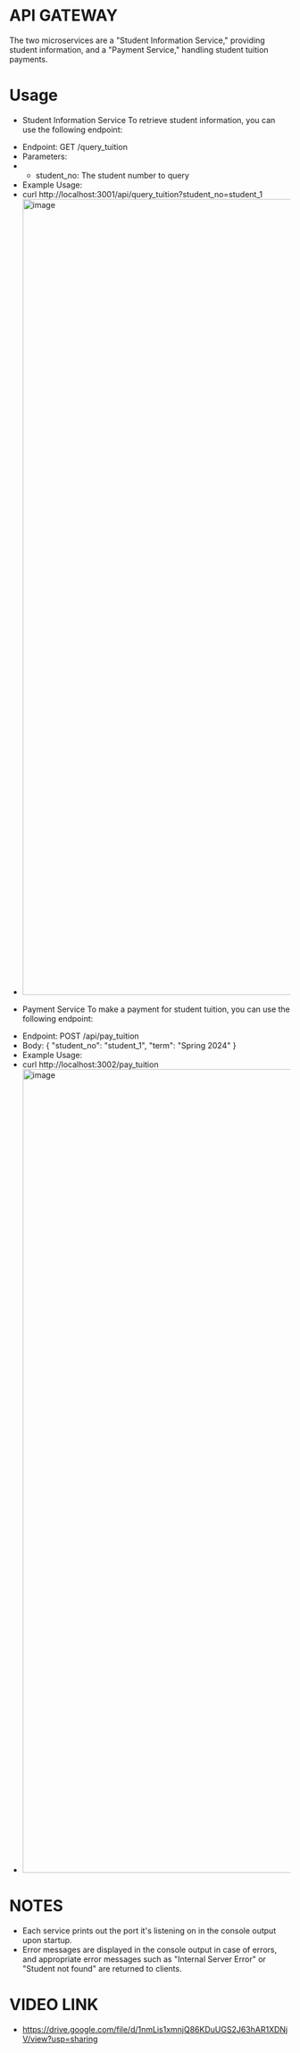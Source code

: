 # API GATEWAY
The two microservices are a "Student Information Service," providing student information, and a "Payment Service," handling student tuition payments.



# Usage
- Student Information Service
To retrieve student information, you can use the following endpoint:
* Endpoint: GET /query_tuition
* Parameters:
* * student_no: The student number to query
* Example Usage:
* curl http://localhost:3001/api/query_tuition?student_no=student_1
* <img width="1426" alt="image" src="https://github.com/zeynep8900/SE4458o-dev/assets/93615577/9ca22bb3-8840-40db-9733-aa1cc8891f85">

- Payment Service
To make a payment for student tuition, you can use the following endpoint:
* Endpoint: POST /api/pay_tuition
* Body: {
    "student_no": "student_1",
    "term": "Spring 2024"
}
* Example Usage:
* curl http://localhost:3002/pay_tuition
* <img width="1440" alt="image" src="https://github.com/zeynep8900/SE4458o-dev/assets/93615577/35a239d6-1873-43da-8932-53fcde26f670">

# NOTES
- Each service prints out the port it's listening on in the console output upon startup.
- Error messages are displayed in the console output in case of errors, and appropriate error messages such as "Internal Server Error" or "Student not found" are returned to clients.

# VIDEO LINK
- https://drive.google.com/file/d/1nmLis1xmnjQ86KDuUGS2J63hAR1XDNjV/view?usp=sharing 

